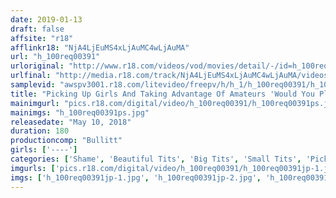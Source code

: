 ```yaml
---
date: 2019-01-13
draft: false
affsite: "r18"
afflinkr18: "NjA4LjEuMS4xLjAuMC4wLjAuMA"
url: "h_100req00391"
urloriginal: "http://www.r18.com/videos/vod/movies/detail/-/id=h_100req00391"
urlfinal: "http://media.r18.com/track/NjA4LjEuMS4xLjAuMC4wLjAuMA/videos/vod/movies/detail/-/id=h_100req00391"
samplevid: "awspv3001.r18.com/litevideo/freepv/h/h_1/h_100req00391/h_100req00391_dmb_w.mp4"
title: "Picking Up Girls And Taking Advantage Of Amateurs 'Would You Please Show Us Your Panties?' Is It True That The Pussies Of Amateur College Girl Babes Ultra Sensual!? Innocent Young Girls With Tight Little Pussies And Very Little Sexual Experience Are Getting Their Precious Twats Soiled And Violated 3"
mainimgurl: "pics.r18.com/digital/video/h_100req00391/h_100req00391ps.jpg"
mainimgs: "h_100req00391ps.jpg"
releasedate: "May 10, 2018"
duration: 180
productioncomp: "Bullitt"
girls: ['----']
categories: ['Shame', 'Beautiful Tits', 'Big Tits', 'Small Tits', 'Picking Up Girls', 'Creampie', 'Handjob', 'Hi-Def']
imgurls: ['pics.r18.com/digital/video/h_100req00391/h_100req00391jp-1.jpg', 'pics.r18.com/digital/video/h_100req00391/h_100req00391jp-2.jpg', 'pics.r18.com/digital/video/h_100req00391/h_100req00391jp-3.jpg', 'pics.r18.com/digital/video/h_100req00391/h_100req00391jp-4.jpg', 'pics.r18.com/digital/video/h_100req00391/h_100req00391jp-5.jpg', 'pics.r18.com/digital/video/h_100req00391/h_100req00391jp-6.jpg', 'pics.r18.com/digital/video/h_100req00391/h_100req00391jp-7.jpg', 'pics.r18.com/digital/video/h_100req00391/h_100req00391jp-8.jpg', 'pics.r18.com/digital/video/h_100req00391/h_100req00391jp-9.jpg', 'pics.r18.com/digital/video/h_100req00391/h_100req00391jp-10.jpg', 'pics.r18.com/digital/video/h_100req00391/h_100req00391jp-11.jpg', 'pics.r18.com/digital/video/h_100req00391/h_100req00391jp-12.jpg', 'pics.r18.com/digital/video/h_100req00391/h_100req00391jp-13.jpg', 'pics.r18.com/digital/video/h_100req00391/h_100req00391jp-14.jpg', 'pics.r18.com/digital/video/h_100req00391/h_100req00391jp-15.jpg', 'pics.r18.com/digital/video/h_100req00391/h_100req00391jp-16.jpg', 'pics.r18.com/digital/video/h_100req00391/h_100req00391jp-17.jpg', 'pics.r18.com/digital/video/h_100req00391/h_100req00391jp-18.jpg', 'pics.r18.com/digital/video/h_100req00391/h_100req00391jp-19.jpg', 'pics.r18.com/digital/video/h_100req00391/h_100req00391jp-20.jpg']
imgs: ['h_100req00391jp-1.jpg', 'h_100req00391jp-2.jpg', 'h_100req00391jp-3.jpg', 'h_100req00391jp-4.jpg', 'h_100req00391jp-5.jpg', 'h_100req00391jp-6.jpg', 'h_100req00391jp-7.jpg', 'h_100req00391jp-8.jpg', 'h_100req00391jp-9.jpg', 'h_100req00391jp-10.jpg', 'h_100req00391jp-11.jpg', 'h_100req00391jp-12.jpg', 'h_100req00391jp-13.jpg', 'h_100req00391jp-14.jpg', 'h_100req00391jp-15.jpg', 'h_100req00391jp-16.jpg', 'h_100req00391jp-17.jpg', 'h_100req00391jp-18.jpg', 'h_100req00391jp-19.jpg', 'h_100req00391jp-20.jpg']
---
```

